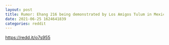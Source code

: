 ```yaml
--- 
layout: post 
title: Rumor: Ehang 216 being demonstrated by Los Amigos Tulum in Mexico at the FAMEX-event 
date: 2021-06-25 1624641839 
categories: reddit 
--- 
```

https://redd.it/o7s955